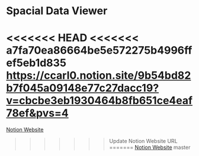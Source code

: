 # Spacial Data Viewer

<<<<<<< HEAD
<<<<<<< a7fa70ea86664be5e572275b4996ffef5eb1d835
https://ccarl0.notion.site/9b54bd82b7f045a09148e77c27dacc19?v=cbcbe3eb1930464b8fb651ce4eaf78ef&pvs=4
=======
[Notion Website](https://ccarl0.notion.site/9b54bd82b7f045a09148e77c27dacc19?v=cbcbe3eb1930464b8fb651ce4eaf78ef&pvs=4)
>>>>>>> Update Notion Website URL
=======
[Notion Website](https://ccarl0.notion.site/9b54bd82b7f045a09148e77c27dacc19?v=cbcbe3eb1930464b8fb651ce4eaf78ef&pvs=4)
>>>>>>> master
